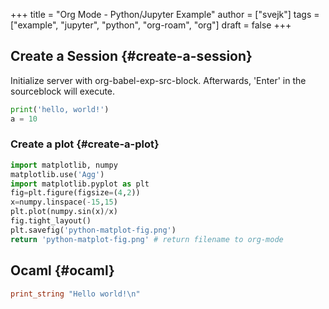 +++
title = "Org Mode - Python/Jupyter Example"
author = ["svejk"]
tags = ["example", "jupyter", "python", "org-roam", "org"]
draft = false
+++

## Create a Session {#create-a-session}

Initialize server with org-babel-exp-src-block.  Afterwards, 'Enter' in the sourceblock will execute.

```python
print('hello, world!')
a = 10
```


### Create a plot {#create-a-plot}

```python
import matplotlib, numpy
matplotlib.use('Agg')
import matplotlib.pyplot as plt
fig=plt.figure(figsize=(4,2))
x=numpy.linspace(-15,15)
plt.plot(numpy.sin(x)/x)
fig.tight_layout()
plt.savefig('python-matplot-fig.png')
return 'python-matplot-fig.png' # return filename to org-mode
```


## Ocaml {#ocaml}

```ocaml
print_string "Hello world!\n"
```
